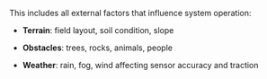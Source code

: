 This includes all external factors that influence system operation:

- **Terrain**: field layout, soil condition, slope
    
- **Obstacles**: trees, rocks, animals, people
    
- **Weather**: rain, fog, wind affecting sensor accuracy and traction
    
